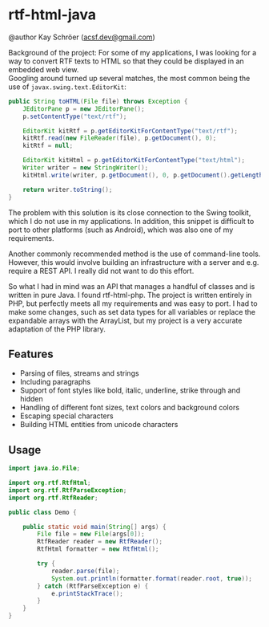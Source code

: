 # rtf-html-java
@author Kay Schröer (acsf.dev@gmail.com)

Background of the project: For some of my applications, I was looking for a way to convert RTF texts to HTML so that they could be displayed in an embedded web view.  
Googling around turned up several matches, the most common being the use of `javax.swing.text.EditorKit`:

```java
public String toHTML(File file) throws Exception {
    JEditorPane p = new JEditorPane();
    p.setContentType("text/rtf");

    EditorKit kitRtf = p.getEditorKitForContentType("text/rtf");
    kitRtf.read(new FileReader(file), p.getDocument(), 0);
    kitRtf = null;

    EditorKit kitHtml = p.getEditorKitForContentType("text/html");
    Writer writer = new StringWriter();
    kitHtml.write(writer, p.getDocument(), 0, p.getDocument().getLength());

    return writer.toString();
}
```

The problem with this solution is its close connection to the Swing toolkit, which I do not use in my applications. In addition, this snippet is difficult to port to other platforms (such as Android), which was also one of my requirements.

Another commonly recommended method is the use of command-line tools. However, this would involve building an infrastructure with a server and e.g. require a REST API. I really did not want to do this effort.

So what I had in mind was an API that manages a handful of classes and is written in pure Java. I found rtf-html-php. The project is written entirely in PHP, but perfectly meets all my requirements and was easy to port. I had to make some changes, such as set data types for all variables or replace the expandable arrays with the ArrayList, but my project is a very accurate adaptation of the PHP library.

## Features

- Parsing of files, streams and strings
- Including paragraphs
- Support of font styles like bold, italic, underline, strike through and hidden
- Handling of different font sizes, text colors and background colors
- Escaping special characters
- Building HTML entities from unicode characters

## Usage

```java
import java.io.File;

import org.rtf.RtfHtml;
import org.rtf.RtfParseException;
import org.rtf.RtfReader;

public class Demo {

    public static void main(String[] args) {
        File file = new File(args[0]);
        RtfReader reader = new RtfReader();
        RtfHtml formatter = new RtfHtml();

        try {
            reader.parse(file);
            System.out.println(formatter.format(reader.root, true));
        } catch (RtfParseException e) {
            e.printStackTrace();
        }
    }
}
```
